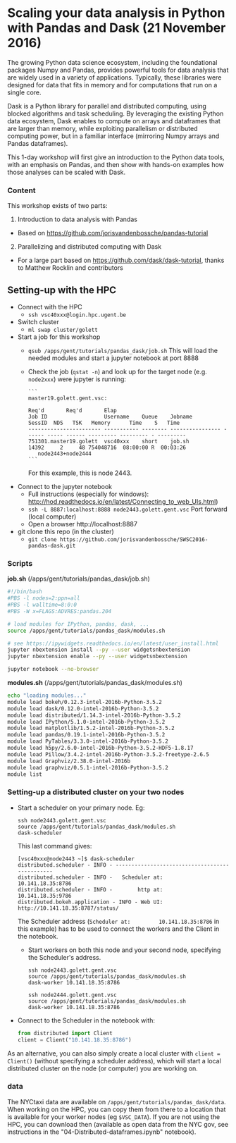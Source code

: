 # Scaling your data analysis in Python with Pandas and Dask (21 November 2016)

The growing Python data science ecosystem, including the foundational packages Numpy and Pandas, provides powerful tools for data analysis that are widely used in a variety of applications. Typically, these libraries were designed for data that fits in memory and for computations that run on a single core.

Dask is a Python library for parallel and distributed computing, using blocked algorithms and task scheduling. By leveraging the existing Python data ecosystem, Dask enables to compute on arrays and dataframes that are larger than memory, while exploiting parallelism or distributed computing power, but in a familiar interface (mirroring Numpy arrays and Pandas dataframes).

This 1-day workshop will first give an introduction to the Python data tools, with an emphasis on Pandas, and then show with hands-on examples how those analyses can be scaled with Dask.

### Content

This workshop exists of two parts:

1. Introduction to data analysis with Pandas

  - Based on https://github.com/jorisvandenbossche/pandas-tutorial

2. Parallelizing and distributed computing with Dask

  - For a large part based on https://github.com/dask/dask-tutorial, thanks to Matthew Rocklin and contributors


## Setting-up with the HPC

- Connect with the HPC
  + `ssh vsc40xxx@login.hpc.ugent.be`
- Switch cluster
  + `ml swap cluster/golett`
- Start a job for this workshop
  + `qsub /apps/gent/tutorials/pandas_dask/job.sh` This will load the needed modules and start a jupyter notebook at port 8888
  + Check the job (`qstat -n`) and look up for the target node (e.g. `node2xxx`) were jupyter is running:

        ```
        master19.golett.gent.vsc:
                                                                                          Req'd       Req'd       Elap
        Job ID                  Username    Queue    Jobname          SessID  NDS   TSK   Memory      Time    S   Time
        ----------------------- ----------- -------- ---------------- ------ ----- ------ --------- --------- - ---------
        751301.master19.golett  vsc40xxx    short    job.sh            14392     2     48 754048716  08:00:00 R  00:03:26
           node2443+node2444
        ```
    For this example, this is node 2443.
- Connect to the jupyter notebook
  + Full instructions (especially for windows): http://hod.readthedocs.io/en/latest/Connecting_to_web_UIs.html)
  +  `ssh -L 8887:localhost:8888 node2443.golett.gent.vsc` Port forward (local computer)
  + Open a browser http://localhost:8887
- git clone this repo (in the cluster)
  + `git clone https://github.com/jorisvandenbossche/SWSC2016-pandas-dask.git`


### Scripts

**job.sh** (/apps/gent/tutorials/pandas_dask/job.sh)
```bash
#!/bin/bash
#PBS -l nodes=2:ppn=all
#PBS -l walltime=8:0:0
#PBS -W x=FLAGS:ADVRES:pandas.204

# load modules for IPython, pandas, dask, ...
source /apps/gent/tutorials/pandas_dask/modules.sh

# see https://ipywidgets.readthedocs.io/en/latest/user_install.html
jupyter nbextension install --py --user widgetsnbextension
jupyter nbextension enable --py --user widgetsnbextension

jupyter notebook --no-browser
```

**modules.sh** (/apps/gent/tutorials/pandas_dask/modules.sh)
```bash
echo "loading modules..."
module load bokeh/0.12.3-intel-2016b-Python-3.5.2
module load dask/0.12.0-intel-2016b-Python-3.5.2
module load distributed/1.14.3-intel-2016b-Python-3.5.2
module load IPython/5.1.0-intel-2016b-Python-3.5.2
module load matplotlib/1.5.2-intel-2016b-Python-3.5.2
module load pandas/0.19.1-intel-2016b-Python-3.5.2
module load PyTables/3.3.0-intel-2016b-Python-3.5.2
module load h5py/2.6.0-intel-2016b-Python-3.5.2-HDF5-1.8.17
module load Pillow/3.4.2-intel-2016b-Python-3.5.2-freetype-2.6.5
module load Graphviz/2.38.0-intel-2016b
module load graphviz/0.5.1-intel-2016b-Python-3.5.2
module list
```

### Setting-up a distributed cluster on your two nodes

- Start a scheduler on your primary node. Eg:

    ```
    ssh node2443.golett.gent.vsc
    source /apps/gent/tutorials/pandas_dask/modules.sh
    dask-scheduler
    ```

  This last command gives:

    ```
    [vsc40xxx@node2443 ~]$ dask-scheduler
    distributed.scheduler - INFO - -----------------------------------------------
    distributed.scheduler - INFO -   Scheduler at:         10.141.18.35:8786
    distributed.scheduler - INFO -        http at:         10.141.18.35:9786
    distributed.bokeh.application - INFO - Web UI: http://10.141.18.35:8787/status/
    ```

    The Scheduler address (`Scheduler at:         10.141.18.35:8786` in this example) has to be used to connect the workers and the Client in the notebook.

  - Start workers on both this node and your second node, specifying the Scheduler's address.

    ```
    ssh node2443.golett.gent.vsc
    source /apps/gent/tutorials/pandas_dask/modules.sh
    dask-worker 10.141.18.35:8786
    ```

    ```
    ssh node2444.golett.gent.vsc
    source /apps/gent/tutorials/pandas_dask/modules.sh
    dask-worker 10.141.18.35:8786
    ```

- Connect to the Scheduler in the notebook with:

    ```python
    from distributed import Client
    client = Client("10.141.18.35:8786")
    ```

As an alternative, you can also simply create a local cluster with `client = Client()` (without specifying a scheduler address), which will start a local distributed cluster on the node (or computer) you are working on.

### data

The NYCtaxi data are available on `/apps/gent/tutorials/pandas_dask/data`. When working on the HPC, you can copy them from there to a location that is available for your worker nodes (eg `$VSC_DATA`). If you are not using the HPC, you can download then (available as open data from the NYC gov, see instructions in the "04-Distributed-dataframes.ipynb" notebook).
